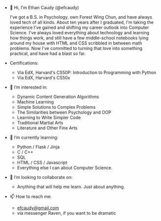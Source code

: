 - 👋 Hi, I'm Ethan Caudy (@efcaudy)
  
  I've got a B.S. in Psychology, own Forest Wing Chun, and have always loved tech of all kinds. About ten years after I graduated, I'm taking the experience I've gained and shifting my career outlook into Computer Science. I've always loved everything about technology and learning how things work, and still have a few middle-school notebooks lying around my house with HTML and CSS scribbled in between math problems. Now I've committed to turning that love into something practical, and have had a blast so far.

- Certifications:
    - Via EdX, Harvard's CS50P: Introduction to Programming with Python
    - Via EdX, Harvard's CS50x
  
- 👀 I’m interested in:
    - Dynamic Content Generation Algorithms
    - Machine Learning
    - Simple Solutions to Complex Problems
    - The Similarities between Psychology and OOP
    - Learning to Write Simpler Code
    - Traditional Martial Arts
    - Literature and Other Fine Arts

- 🌱 I’m currently learning:
    -  Python / Flask / Jinja
    -  C / C++
    -  SQL
    -  HTML / CSS / Javascript
    -  Everything else I can about Computer Science.
  
- 💞️ I’m looking to collaborate on:
    - Anything that will help me learn. Just about anything.
  
- 📫 How to reach me:
    - efcaudy@gmail.com
    - via messenger Raven, if you want to be dramatic

<!---
efcaudy/efcaudy is a ✨ special ✨ repository because its `README.md` (this file) appears on your GitHub profile.
You can click the Preview link to take a look at your changes.
--->
